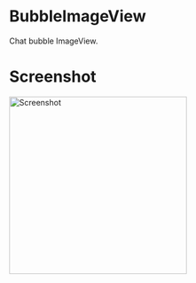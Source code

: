BubbleImageView
===============

Chat bubble ImageView.

# Screenshot
<p>
   <img src="https://raw.githubusercontent.com/baoyongzhang/BubbleImageView/master/screenshot-1.png" width="320" alt="Screenshot"/>
</p>
